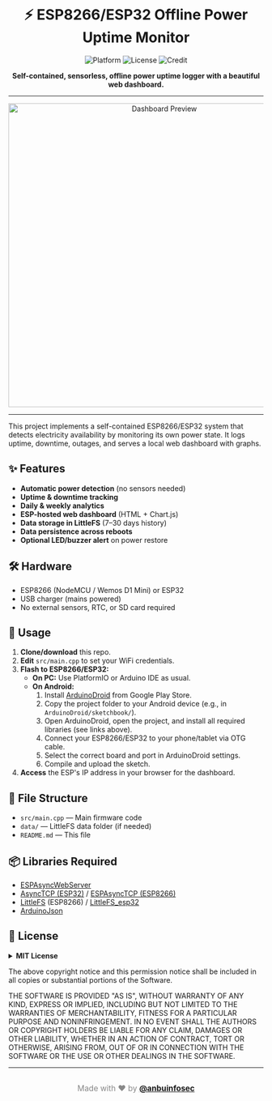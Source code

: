 
<div align="center">
	<h1>⚡ ESP8266/ESP32 Offline Power Uptime Monitor</h1>
	<p>
		<img src="https://img.shields.io/badge/platform-ESP8266%20%7C%20ESP32-blue?style=flat-square" alt="Platform">
		<img src="https://img.shields.io/badge/license-MIT-green?style=flat-square" alt="License">
		<img src="https://img.shields.io/badge/made%20with-%E2%9D%A4%EF%B8%8F%20by%20anbuinfosec-ff69b4?style=flat-square" alt="Credit">
	</p>
	<p><b>Self-contained, sensorless, offline power uptime logger with a beautiful web dashboard.</b></p>
</div>

---

<p align="center">
	<img src="https://raw.githubusercontent.com/anbuinfosec/espPowerManagement/main/.github/dashboard-preview.png" alt="Dashboard Preview" width="600"/>
</p>

---

This project implements a self-contained ESP8266/ESP32 system that detects electricity availability by monitoring its own power state. It logs uptime, downtime, outages, and serves a local web dashboard with graphs.


## ✨ Features

- **Automatic power detection** (no sensors needed)
- **Uptime & downtime tracking**
- **Daily & weekly analytics**
- **ESP-hosted web dashboard** (HTML + Chart.js)
- **Data storage in LittleFS** (7–30 days history)
- **Data persistence across reboots**
- **Optional LED/buzzer alert** on power restore


## 🛠️ Hardware

- ESP8266 (NodeMCU / Wemos D1 Mini) or ESP32
- USB charger (mains powered)
- No external sensors, RTC, or SD card required



## 🚀 Usage

1. **Clone/download** this repo.
2. **Edit** `src/main.cpp` to set your WiFi credentials.
3. **Flash to ESP8266/ESP32:**
	 - **On PC:** Use PlatformIO or Arduino IDE as usual.
	 - **On Android:**
		 1. Install [ArduinoDroid](https://play.google.com/store/apps/details?id=name.antonsmirnov.android.arduinodroid2) from Google Play Store.
		 2. Copy the project folder to your Android device (e.g., in `ArduinoDroid/sketchbook/`).
		 3. Open ArduinoDroid, open the project, and install all required libraries (see links above).
		 4. Connect your ESP8266/ESP32 to your phone/tablet via OTG cable.
		 5. Select the correct board and port in ArduinoDroid settings.
		 6. Compile and upload the sketch.
4. **Access** the ESP's IP address in your browser for the dashboard.


## 📁 File Structure

- `src/main.cpp` — Main firmware code
- `data/` — LittleFS data folder (if needed)
- `README.md` — This file


## 📦 Libraries Required

- [ESPAsyncWebServer](https://github.com/me-no-dev/ESPAsyncWebServer)
- [AsyncTCP (ESP32)](https://github.com/me-no-dev/AsyncTCP) / [ESPAsyncTCP (ESP8266)](https://github.com/me-no-dev/ESPAsyncTCP)
- [LittleFS](https://github.com/earlephilhower/arduino-esp8266littlefs) (ESP8266) / [LittleFS_esp32](https://github.com/lorol/LITTLEFS)
- [ArduinoJson](https://github.com/bblanchon/ArduinoJson)


## 📝 License

<details>
<summary><strong>MIT License</strong></summary>

Copyright (c) 2025 anbuinfosec

Permission is hereby granted, free of charge, to any person obtaining a copy
of this software and associated documentation files (the "Software"), to deal
in the Software without restriction, including without limitation the rights
to use, copy, modify, merge, publish, distribute, sublicense, and/or sell
copies of the Software, and to permit persons to whom the Software is
furnished to do so, subject to the following conditions:

The above copyright notice and this permission notice shall be included in all
copies or substantial portions of the Software.

THE SOFTWARE IS PROVIDED "AS IS", WITHOUT WARRANTY OF ANY KIND, EXPRESS OR
IMPLIED, INCLUDING BUT NOT LIMITED TO THE WARRANTIES OF MERCHANTABILITY,
FITNESS FOR A PARTICULAR PURPOSE AND NONINFRINGEMENT. IN NO EVENT SHALL THE
AUTHORS OR COPYRIGHT HOLDERS BE LIABLE FOR ANY CLAIM, DAMAGES OR OTHER
LIABILITY, WHETHER IN AN ACTION OF CONTRACT, TORT OR OTHERWISE, ARISING FROM,
OUT OF OR IN CONNECTION WITH THE SOFTWARE OR THE USE OR OTHER DEALINGS IN THE
SOFTWARE.

</details>

The above copyright notice and this permission notice shall be included in all
copies or substantial portions of the Software.

THE SOFTWARE IS PROVIDED "AS IS", WITHOUT WARRANTY OF ANY KIND, EXPRESS OR
IMPLIED, INCLUDING BUT NOT LIMITED TO THE WARRANTIES OF MERCHANTABILITY,
FITNESS FOR A PARTICULAR PURPOSE AND NONINFRINGEMENT. IN NO EVENT SHALL THE
AUTHORS OR COPYRIGHT HOLDERS BE LIABLE FOR ANY CLAIM, DAMAGES OR OTHER
LIABILITY, WHETHER IN AN ACTION OF CONTRACT, TORT OR OTHERWISE, ARISING FROM,
OUT OF OR IN CONNECTION WITH THE SOFTWARE OR THE USE OR OTHER DEALINGS IN THE
SOFTWARE.


---

<div align="center" style="color:#888; font-size:1.1em; margin-top:2em;">
Made with ❤️ by <a href="https://github.com/anbuinfosec" target="_blank"><b>@anbuinfosec</b></a>
</div>
